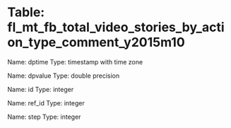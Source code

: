 Table: fl_mt_fb_total_video_stories_by_action_type_comment_y2015m10
===================================================================

Name: dptime
Type: timestamp with time zone

Name: dpvalue
Type: double precision

Name: id
Type: integer

Name: ref_id
Type: integer

Name: step
Type: integer

